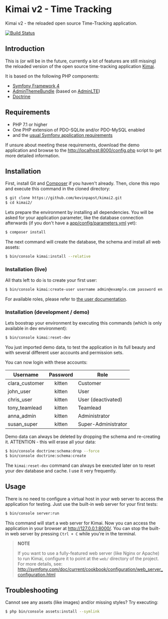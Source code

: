# Kimai v2 - Time Tracking

Kimai v2 - the reloaded open source Time-Tracking application.

[![Build Status](https://travis-ci.org/kevinpapst/kimai2.svg?branch=master)](https://travis-ci.org/kevinpapst/kimai2)

## Introduction

This is (or will be in the future, currently a lot of features are still missing) the reloaded version of the open source time-tracking application [Kimai](http://www.kimai.org).

It is based on the following PHP components:
- [Symfony Framework 4](https://github.com/symfony/symfony)
- [AdminThemeBundle](https://github.com/avanzu/AdminThemeBundle/) (based on [AdminLTE](https://github.com/almasaeed2010/AdminLTE/))
- [Doctrine](https://github.com/doctrine/)

## Requirements

- PHP 7.1 or higher
- One PHP extension of PDO-SQLite and/or PDO-MySQL enabled
- and the [usual Symfony application requirements](http://symfony.com/doc/current/reference/requirements.html)

If unsure about meeting these requirements, download the demo application and
browse to the <http://localhost:8000/config.php> script to get more detailed information.

## Installation

First, install Git and [Composer](https://getcomposer.org/doc/00-intro.md)
if you haven't already. Then, clone this repo and execute this command in the cloned directory:

```bash
$ git clone https://github.com/kevinpapst/kimai2.git
$ cd kimai2/
```

Lets prepare the environment by installing all dependencies. You will be asked for your application parameter,
like the database connection afterwards (if you don't have a [app/config/parameters.yml](blob/master/app/config/parameters.yml.dist) yet):

```bash
$ composer install
```

The next command will create the database, the schema and install all web assets:
```bash
$ bin/console kimai:install --relative
```

### Installation (live)

All thats left to do is to create your first user:

```bash
$ bin/console kimai:create-user username admin@example.com password en ROLE_SUPER_ADMIN
```

For available roles, please refer to [the user documentation](var/docs/users.md).

### Installation (development / demo)

Lets boostrap your environment by executing this commands (which is only available in dev environment): 
```bash
$ bin/console kimai:reset-dev
```

You just imported demo data, to test the application in its full beauty and with several different user accounts and permission sets.

You can now login with these accounts:

| Username | Password | Role |
|---|:---:|---|
| clara_customer | kitten | Customer |
| john_user | kitten | User |
| chris_user | kitten | User (deactivated) |
| tony_teamlead | kitten | Teamlead |
| anna_admin | kitten | Administrator |
| susan_super | kitten | Super-Administrator |

Demo data can always be deleted by dropping the schema and re-creating it.
ATTENTION - this will erase all your data:

```bash
$ bin/console doctrine:schema:drop --force
$ bin/console doctrine:schema:create
```

The `kimai:reset-dev` command can always be executed later on to reset your dev database and cache. I use it very frequently.


## Usage

There is no need to configure a virtual host in your web server to access the application for testing.
Just use the built-in web server for your first tests:

```bash
$ bin/console server:run
```

This command will start a web server for Kimai. Now you can access the application in your browser at <http://127.0.0.1:8000/>. 
You can stop the built-in web server by pressing `Ctrl + C` while you're in the terminal.

> **NOTE**
>
> If you want to use a fully-featured web server (like Nginx or Apache) to run
> Kimai, configure it to point at the `web/` directory of the project.
> For more details, see:
> http://symfony.com/doc/current/cookbook/configuration/web_server_configuration.html

## Troubleshooting

Cannot see any assets (like images) and/or missing styles? Try executing:
```bash
$ php bin/console assets:install --symlink
```

